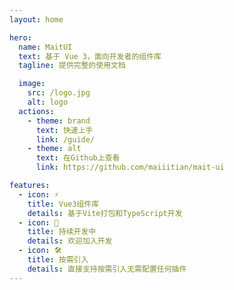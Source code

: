 ```yaml
---
layout: home

hero:
  name: MaitUI
  text: 基于 Vue 3，面向开发者的组件库
  tagline: 提供完整的使用文档

  image:
    src: /logo.jpg
    alt: logo
  actions:
    - theme: brand
      text: 快速上手
      link: /guide/
    - theme: alt
      text: 在Github上查看
      link: https://github.com/maiiitian/mait-ui

features:
  - icon: ⚡️
    title: Vue3组件库
    details: 基于Vite打包和TypeScript开发
  - icon: 🖖
    title: 持续开发中
    details: 欢迎加入开发
  - icon: 🛠️
    title: 按需引入
    details: 直接支持按需引入无需配置任何插件
---
```

